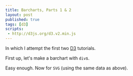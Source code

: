 ```yaml
---
title: Barcharts, Parts 1 & 2
layout: post
published: true
tags: [d3]
scripts:
 - http://d3js.org/d3.v2.min.js
---
```

<style type="text/css">
.chart { margin-bottom: 21px; }
.chart div {
    font: 10px sans-serif;
    background-color: steelblue;
    text-align: right;
    padding: 3px;
    margin: 1px;
    color: white;
}
.chart rect {
    stroke: white;
    fill: steelblue;
}
</style>

In which I attempt the first two [D3] tutorials.

 [D3]: http://d3js.org/ "D3: Data-Driven Documents"

First up, let's make a barchart with `div`s.

<div id="chart1"> </div>

<script src="https://gist.github.com/2689645.js?file=barchart1.js"> </script>

<script type="text/javascript">
var data = [4, 12, 13, 18, 21];
(function() {
    var x = d3.scale.linear()
        .domain([0, d3.max(data)])
        .range([0, '420px']);

    var chart = d3.select('#chart1')
        .attr('class', 'chart');

    chart.selectAll('div')
        .data(data)
      .enter().append('div')
        .style('width', x)
        .text(String);

})();
</script>

Easy enough. Now for `SVG` (using the same data as above).

<div id="chart2"> </div>

<script type="text/javascript">
(function() {
    var x = d3.scale.linear()
        .domain([0, d3.max(data)])
        .range([0, 420]);

    var chart = d3.select('#chart2')
        .append('svg')
        .attr('class', 'chart')
        .attr('width', 420)
        .attr('height', data.length * 20);

    chart.selectAll('rect')
        .data(data)
      .enter().append('rect')
        .attr('y', function(d, i) { return i * 20; })
        .attr('width', x)
        .attr('height', 20);
})();
</script>